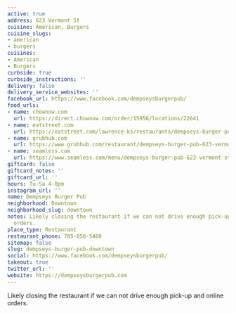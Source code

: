 ```yaml
---
active: true
address: 623 Vermont St
cuisine: American, Burgers
cuisine_slugs:
- american
- burgers
cuisines:
- American
- Burgers
curbside: true
curbside_instructions: ''
delivery: false
delivery_service_websites: ''
facebook_url: https://www.facebook.com/dempseysburgerpub/
food_urls:
- name: chownow.com
  url: https://direct.chownow.com/order/15956/locations/22641
- name: eatstreet.com
  url: https://eatstreet.com/lawrence-ks/restaurants/dempseys-burger-pub
- name: grubhub.com
  url: https://www.grubhub.com/restaurant/dempseys-burger-pub-623-vermont-st-lawrence/1393285
- name: seamless.com
  url: https://www.seamless.com/menu/dempseys-burger-pub-623-vermont-st-lawrence/1393285
giftcard: false
giftcard_notes: ''
giftcard_url: ''
hours: Tu-Sa 4-8pm
instagram_url: ''
name: Dempseys Burger Pub
neighborhood: Downtown
neighborhood_slug: downtown
notes: Likely closing the restaurant if we can not drive enough pick-up and online
  orders.
place_type: Restaurant
restaurant_phone: 785-856-5460
sitemap: false
slug: dempseys-burger-pub-downtown
social: https://www.facebook.com/dempseysburgerpub/
takeout: true
twitter_url: ''
website: https://dempseysburgerpub.com
---
```


Likely closing the restaurant if we can not drive enough pick-up and online orders.